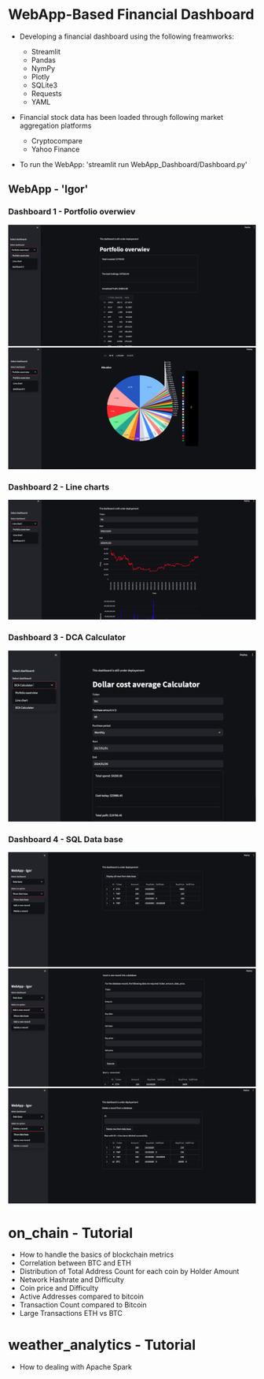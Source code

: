 # WebApp-Based Financial Dashboard
- Developing a financial dashboard using the following freamworks:
    - Streamlit
    - Pandas
    - NymPy
    - Plotly
    - SQLite3
    - Requests
    - YAML
- Financial stock data has been loaded through following market aggregation platforms      
    - Cryptocompare
    - Yahoo Finance

- To run the WebApp:  'streamlit run WebApp_Dashboard/Dashboard.py' 
## WebApp - 'Igor' 
### Dashboard 1 - Portfolio overwiev
![Alt text](data/images/Dashboard1_1.png)
![Alt text](data/images/Dashboard1_2.png)
### Dashboard 2 - Line charts
![Alt text](data/images/Dashboard2.png)
### Dashboard 3 - DCA Calculator
![Alt text](data/images/Dashboard3.png)
### Dashboard 4 - SQL Data base
![Alt text](data/images/Dashboard4_1.png)
![Alt text](data/images/Dashboard4_2.png)
![Alt text](data/images/Dashboard4_3.png)


# on_chain - Tutorial 
- How to handle the basics of blockchain metrics
- Correlation between BTC and ETH 
- Distribution of Total Address Count for each coin by Holder Amount
- Network Hashrate and Difficulty
- Coin price and Difficulty
- Active Addresses compared to bitcoin
- Transaction Count compared to Bitcoin 
- Large Transactions ETH vs BTC

# weather_analytics - Tutorial 
- How to dealing with Apache Spark


